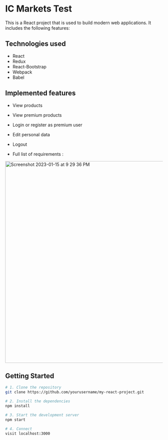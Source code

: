 # IC Markets Test

This is a React project that is used to build modern web applications. It includes the following features:

## Technologies used
- React
- Redux
- React-Bootstrap
- Webpack
- Babel

## Implemented features 
- View products
- View premium products
- Login or register as premium user
- Edit personal data
- Logout

- Full list of requirements :
<img width="642" alt="Screenshot 2023-01-15 at 9 29 36 PM" src="https://user-images.githubusercontent.com/79104505/212563499-ece15220-4c9a-4283-8112-1fc5edb68b84.png">


## Getting Started

```bash
# 1. Clone the repository
git clone https://github.com/yourusername/my-react-project.git

# 2. Install the dependencies
npm install

# 3. Start the development server
npm start

# 4. Connect
visit localhost:3000
